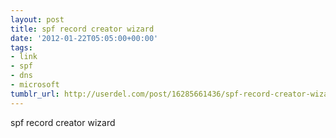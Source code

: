 ```yaml
---
layout: post
title: spf record creator wizard
date: '2012-01-22T05:05:00+00:00'
tags:
- link
- spf
- dns
- microsoft
tumblr_url: http://userdel.com/post/16285661436/spf-record-creator-wizard
---
```

spf record creator wizard
